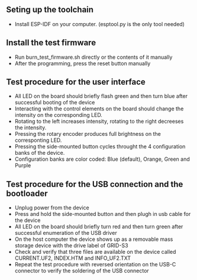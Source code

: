 ## Seting up the toolchain
- Install ESP-IDF on your computer. (esptool.py is the only tool needed)

## Install the test firmware
- Run burn_test_firmware.sh directly or the contents of it manually
- After the programming, press the reset button manually

## Test procedure for the user interface
- All LED on the board should briefly flash green and then turn blue after successful booting of the device
- Interacting with the control elements on the board should change the intensity on the corresponding LED.
- Rotating to the left increases intensity, rotating to the right decreeses the intensity.
- Pressing the rotary encoder produces full brightness on the corresponting LED.
- Pressing the side-mounted button cycles throught the 4 configuration banks of the device.
- Configuration banks are color coded: Blue (default), Orange, Green and Purple

## Test procedure for the USB connection and the bootloader
- Unplug power from the device
- Press and hold the side-mounted button and then plugh in usb cable for the device
- All LED on the board should briefly turn red and then turn green after successful enumeration of the USB driver
- On the host computer the device shows up as a removable mass storage device with the drive label of GRID-S3
- Check and verify that three files are available on the device called CURRENT.UF2, INDEX.HTM and INFO_UF2.TXT
- Repeat the test procedure with reversed orientation on the USB-C connector to verify the soldering of the USB connector
